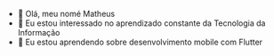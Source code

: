 - 👋 Olá, meu nomé Matheus
- 👀 Eu estou interessado no aprendizado constante da Tecnologia da Informação
- 🌱 Eu estou aprendendo sobre desenvolvimento mobile com Flutter
<!---
matheuz-rodrigues/matheuz-rodrigues is a ✨ special ✨ repository because its `README.md` (this file) appears on your GitHub profile.
You can click the Preview link to take a look at your changes.
--->
